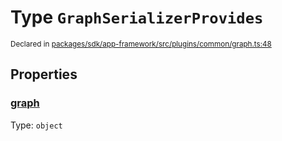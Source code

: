 # Type `GraphSerializerProvides`
<sub>Declared in [packages/sdk/app-framework/src/plugins/common/graph.ts:48](https://github.com/dxos/dxos/blob/4cb70f94e/packages/sdk/app-framework/src/plugins/common/graph.ts#L48)</sub>




## Properties
### [graph](https://github.com/dxos/dxos/blob/4cb70f94e/packages/sdk/app-framework/src/plugins/common/graph.ts#L49)
Type: <code>object</code>





